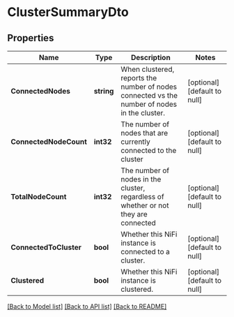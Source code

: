 # ClusterSummaryDto

## Properties
Name | Type | Description | Notes
------------ | ------------- | ------------- | -------------
**ConnectedNodes** | **string** | When clustered, reports the number of nodes connected vs the number of nodes in the cluster. | [optional] [default to null]
**ConnectedNodeCount** | **int32** | The number of nodes that are currently connected to the cluster | [optional] [default to null]
**TotalNodeCount** | **int32** | The number of nodes in the cluster, regardless of whether or not they are connected | [optional] [default to null]
**ConnectedToCluster** | **bool** | Whether this NiFi instance is connected to a cluster. | [optional] [default to null]
**Clustered** | **bool** | Whether this NiFi instance is clustered. | [optional] [default to null]

[[Back to Model list]](../README.md#documentation-for-models) [[Back to API list]](../README.md#documentation-for-api-endpoints) [[Back to README]](../README.md)


